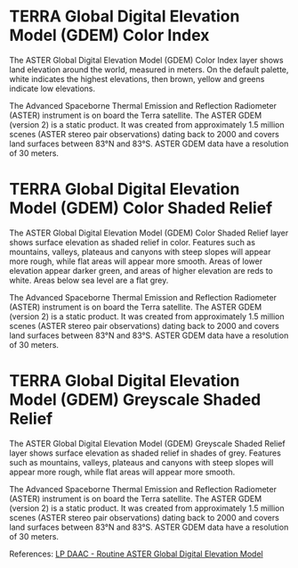# TERRA Global Digital Elevation Model (GDEM) Color Index
The ASTER Global Digital Elevation Model (GDEM) Color Index layer shows land elevation around the world, measured in meters. On the default palette, white indicates the highest elevations, then brown, yellow and greens indicate low elevations.

The Advanced Spaceborne Thermal Emission and Reflection Radiometer (ASTER) instrument is on board the Terra satellite. The ASTER GDEM (version 2) is a static product. It was created from approximately  1.5 million scenes (ASTER stereo pair observations) dating back to 2000 and covers land surfaces between 83°N and 83°S. ASTER GDEM data have a resolution of 30 meters.

# TERRA Global Digital Elevation Model (GDEM) Color Shaded Relief
The ASTER Global Digital Elevation Model (GDEM) Color Shaded Relief layer shows surface elevation as shaded relief in color. Features such as mountains, valleys, plateaus and canyons with steep slopes will appear more rough, while flat areas will appear more smooth. Areas of lower elevation appear darker green, and areas of higher elevation are reds to white. Areas below sea level are a flat grey.

The Advanced Spaceborne Thermal Emission and Reflection Radiometer (ASTER) instrument is on board the Terra satellite. The ASTER GDEM (version 2) is a static product. It was created from approximately 1.5 million scenes (ASTER stereo pair observations) dating back to 2000 and covers land surfaces between 83°N and 83°S. ASTER GDEM data have a resolution of 30 meters.

# TERRA Global Digital Elevation Model (GDEM) Greyscale Shaded Relief
The ASTER Global Digital Elevation Model (GDEM) Greyscale Shaded Relief layer shows surface elevation as shaded relief in shades of grey. Features such as mountains, valleys, plateaus and canyons with steep slopes will appear more rough, while flat areas will appear more smooth.

The Advanced Spaceborne Thermal Emission and Reflection Radiometer (ASTER) instrument is on board the Terra satellite. The ASTER GDEM (version 2) is a static product. It was created from approximately 1.5 million scenes (ASTER stereo pair observations) dating back to 2000 and covers land surfaces between 83°N and 83°S. ASTER GDEM data have a resolution of 30 meters.

References: [LP DAAC - Routine ASTER Global Digital Elevation Model](https://lpdaac.usgs.gov/dataset_discovery/aster/aster_products_table/astgtm)
